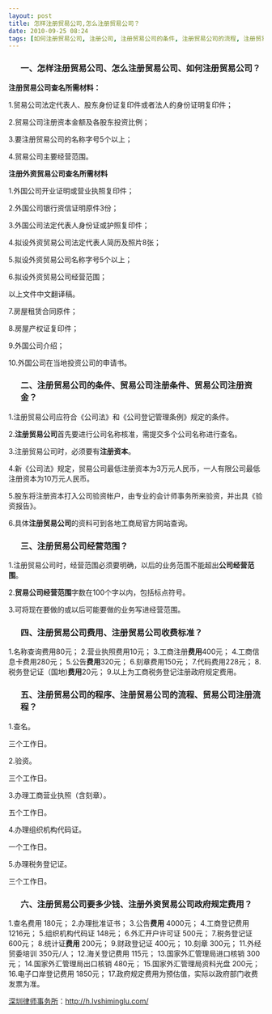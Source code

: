 ```yaml
---
layout: post
title: 怎样注册贸易公司,怎么注册贸易公司？
date: 2010-09-25 08:24
tags: [如何注册贸易公司, 注册公司, 注册贸易公司的条件, 注册贸易公司的流程, 注册贸易公司的程序, 注册贸易公司经营范围, 注册贸易公司要多少钱, 注册贸易公司费用, 深圳法律顾问律师, 贸易公司注册条件, 贸易公司注册流程, 贸易公司注册资金]
---
```

<ol>
<h3>一、怎样注册贸易公司、怎么注册贸易公司、如何注册贸易公司？</h3>
</ol>
<strong>注册贸易公司查名所需材料：</strong>

1.贸易公司法定代表人、股东身份证复印件或者法人的身份证明复印件；

2.贸易公司注册资本金额及各股东投资比例；

3.要注册贸易公司的名称字号5个以上；

4.贸易公司主要经营范围。

<strong>注册外资贸易公司查名所需材料</strong>

1.外国公司开业证明或营业执照复印件；

2.外国公司银行资信证明原件3份；

3.外国公司法定代表人身份证或护照复印件；

4.拟设外资贸易公司法定代表人简历及照片8张；

5.拟设外资贸易公司名称字号5个以上；

6.拟设外资贸易公司经营范围；

以上文件中文翻译稿。

7.房屋租赁合同原件；

8.房屋产权证复印件；

9.外国公司介绍；

10.外国公司在当地投资公司的申请书。
<ol>
<h3>二、注册贸易公司的条件、贸易公司注册条件、贸易公司注册资金？</h3>
</ol>
1.注册贸易公司应符合《公司法》和《公司登记管理条例》规定的条件。

2.<strong>注册贸易公司</strong>首先要进行公司名称核准，需提交多个公司名称进行查名。

3.注册贸易公司时，必须要有<strong>注册资本</strong>。

4.新《公司法》规定，贸易公司最低注册资本为3万元人民币，一人有限公司最低注册资本为10万元人民币。

5.股东将注册资本打入公司验资帐户，由专业的会计师事务所来验资，并出具《验资报告》。

6.具体<strong>注册贸易公司</strong>的资料可到各地工商局官方网站查询。
<ol>
<h3>三、注册贸易公司经营范围？</h3>
</ol>
1.注册贸易公司时，经营范围必须要明确，以后的业务范围不能超出<strong>公司经营范围</strong>。

2.<strong>贸易公司经营范围</strong>字数在100个字以内，包括标点符号。

3.可将现在要做的或以后可能要做的业务写进经营范围。
<ol>
<h3>四、注册贸易公司费用、注册贸易公司收费标准？</h3>
</ol>
1.名称查询费用80元；
2.营业执照费用10元；
3.工商注册<strong>费用</strong>400元；
4.工商信息卡费用280元；
5.公告<strong>费用</strong>320元；
6.刻章费用150元；
7.代码费用228元；
8.税务登记证（国地)<strong>费用</strong>20元；
9.以上为工商税务登记注册政府规定费用。
<ol>
<h3>五、注册贸易公司的程序、注册贸易公司的流程、贸易公司注册流程？</h3>
</ol>
1.查名。

三个工作日。

2.验资。

三个工作日。

3.办理工商营业执照（含刻章）。

五个工作日。

4.办理组织机构代码证。

一个工作日。

5.办理税务登记证。

三个工作日。
<ol>
<h3>六、注册贸易公司要多少钱、注册外资贸易公司政府规定费用？</h3>
</ol>
1.查名费用 180元；
2.办理批准证书；
3.公告<strong>费用</strong> 4000元；
4.工商登记费用 1216元；
5.组织机构代码证 148元；
6.外汇开户许可证 500元；
7.税务登记证 600元；
8.统计证<strong>费用</strong> 200元；
9.财政登记证 400元；
10.刻章 300元；
11.外经贸委培训 350元/人；
12.海关登记费用 115元；
13.国家外汇管理局进口核销 300元；
14.国家外汇管理局出口核销 480元；
15.国家外汇管理局资料光盘 200元；
16.电子口岸登记费用 1850元；
17.政府规定费用为预估值，实际以政府部门收费发票为准。

<a href="http://h.lvshiminglu.com/">深圳律师事务所</a>：<a href="http://h.lvshiminglu.com/">http://h.lvshiminglu.com/</a>

